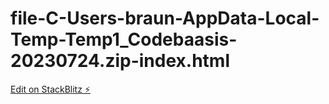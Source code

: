 # file-C-Users-braun-AppData-Local-Temp-Temp1_Codebaasis-20230724.zip-index.html

[Edit on StackBlitz ⚡️](https://stackblitz.com/edit/stackblitz-starters-s6jrgk)
